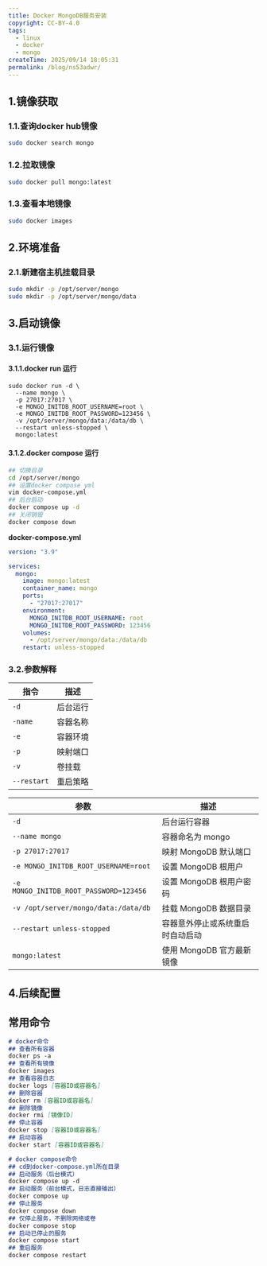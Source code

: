 ```yaml
---
title: Docker MongoDB服务安装
copyright: CC-BY-4.0
tags:
  - linux
  - docker
  - mongo
createTime: 2025/09/14 18:05:31
permalink: /blog/ns53adwr/
---
```


## 1.镜像获取

### 1.1.查询docker hub镜像

```bash
sudo docker search mongo
```

### 1.2.拉取镜像

```bash
sudo docker pull mongo:latest
```

### 1.3.查看本地镜像

```bash
sudo docker images
```

## 2.环境准备
### 2.1.新建宿主机挂载目录

```bash
sudo mkdir -p /opt/server/mongo
sudo mkdir -p /opt/server/mongo/data
```

## 3.启动镜像

### 3.1.运行镜像
#### 3.1.1.docker run 运行

```shell
sudo docker run -d \
  --name mongo \
  -p 27017:27017 \
  -e MONGO_INITDB_ROOT_USERNAME=root \
  -e MONGO_INITDB_ROOT_PASSWORD=123456 \
  -v /opt/server/mongo/data:/data/db \
  --restart unless-stopped \
  mongo:latest
```
#### 3.1.2.docker compose 运行

```bash
## 切换目录
cd /opt/server/mongo
## 设置docker compose yml
vim docker-compose.yml
## 后台启动
docker compose up -d
## 关闭销毁
docker compose down
```

**docker-compose.yml**

```yaml
version: "3.9"

services:
  mongo:
    image: mongo:latest
    container_name: mongo
    ports:
      - "27017:27017"
    environment:
      MONGO_INITDB_ROOT_USERNAME: root
      MONGO_INITDB_ROOT_PASSWORD: 123456
    volumes:
      - /opt/server/mongo/data:/data/db
    restart: unless-stopped
```

### 3.2.参数解释

| 指令        | 描述     |
| ----------- | -------- |
| `-d`        | 后台运行 |
| `-name`     | 容器名称 |
| `-e`        | 容器环境 |
| `-p`        | 映射端口 |
| `-v`        | 卷挂载   |
| `--restart` | 重启策略 |

| 参数                                   | 描述                             |
| -------------------------------------- | -------------------------------- |
| `-d`                                   | 后台运行容器                     |
| `--name mongo`                         | 容器命名为 mongo                 |
| `-p 27017:27017`                       | 映射 MongoDB 默认端口            |
| `-e MONGO_INITDB_ROOT_USERNAME=root`   | 设置 MongoDB 根用户              |
| `-e MONGO_INITDB_ROOT_PASSWORD=123456` | 设置 MongoDB 根用户密码          |
| `-v /opt/server/mongo/data:/data/db`   | 挂载 MongoDB 数据目录            |
| `--restart unless-stopped`             | 容器意外停止或系统重启时自动启动 |
| `mongo:latest`                         | 使用 MongoDB 官方最新镜像        |

## 4.后续配置

## 常用命令

```markdown
# docker命令
## 查看所有容器
docker ps -a
## 查看所有镜像
docker images
## 查看容器日志
docker logs [容器ID或容器名]
## 删除容器
docker rm [容器ID或容器名]
## 删除镜像
docker rmi [镜像ID]
## 停止容器
docker stop [容器ID或容器名]
## 启动容器
docker start [容器ID或容器名]

# docker compose命令
## cd到docker-compose.yml所在目录
## 启动服务（后台模式）
docker compose up -d
## 启动服务（前台模式，日志直接输出）
docker compose up
## 停止服务
docker compose down
## 仅停止服务，不删除网络或卷
docker compose stop
## 启动已停止的服务
docker compose start
## 重启服务
docker compose restart
```

